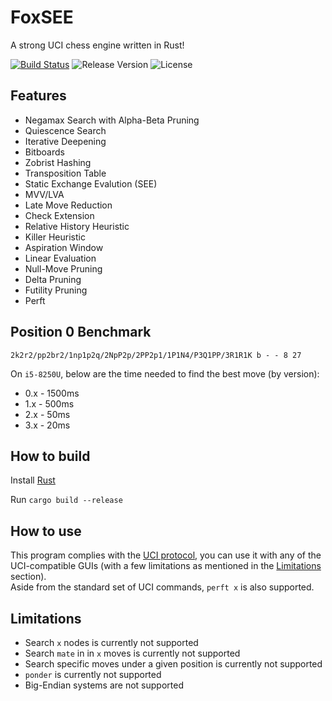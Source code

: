 # FoxSEE
A strong UCI chess engine written in Rust!

[![Build Status](https://travis-ci.com/redsalmon91/FoxSEE.svg?branch=master)](https://travis-ci.com/redsalmon91/FoxSEE)
![Release Version](https://img.shields.io/github/v/release/redsalmon91/FoxSEE?color=orange)
![License](https://img.shields.io/github/license/redsalmon91/FoxSEE)

## Features

- Negamax Search with Alpha-Beta Pruning
- Quiescence Search
- Iterative Deepening
- Bitboards
- Zobrist Hashing
- Transposition Table
- Static Exchange Evalution (SEE)
- MVV/LVA
- Late Move Reduction
- Check Extension
- Relative History Heuristic
- Killer Heuristic
- Aspiration Window
- Linear Evaluation
- Null-Move Pruning
- Delta Pruning
- Futility Pruning
- Perft

## Position 0 Benchmark
```
2k2r2/pp2br2/1np1p2q/2NpP2p/2PP2p1/1P1N4/P3Q1PP/3R1R1K b - - 8 27
```

On `i5-8250U`, below are the time needed to find the best move (by version):

- 0.x - 1500ms
- 1.x - 500ms
- 2.x - 50ms
- 3.x - 20ms

## How to build
Install [Rust](https://www.rust-lang.org/)

Run `cargo build --release`

## How to use
This program complies with the [UCI protocol](http://wbec-ridderkerk.nl/html/UCIProtocol.html), you can use it with any of the UCI-compatible GUIs (with a few limitations as mentioned in the [Limitations](#limitations) section).  
Aside from the standard set of UCI commands, `perft x` is also supported.

## Limitations
- Search `x` nodes is currently not supported
- Search `mate` in in `x` moves is currently not supported
- Search specific moves under a given position is currently not supported
- `ponder` is currently not supported
- Big-Endian systems are not supported
